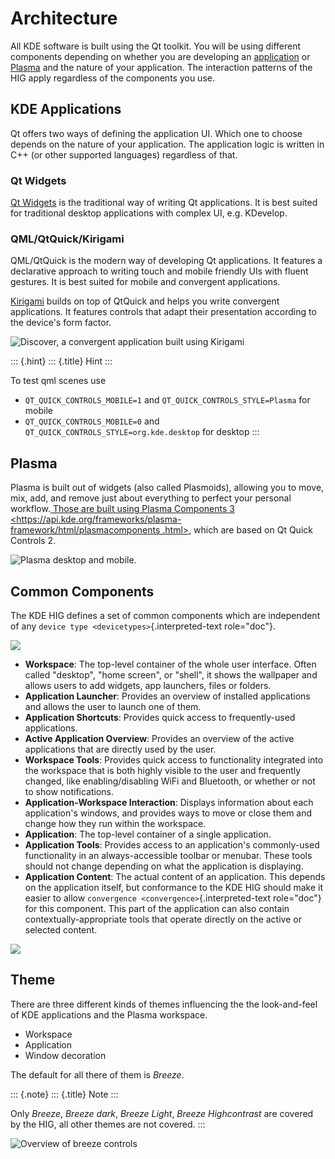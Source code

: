 Architecture
============

All KDE software is built using the Qt toolkit. You will be using
different components depending on whether you are developing an
[application](https://www.kde.org/applications/) or
[Plasma](https://www.kde.org/plasma-desktop.php) and the nature of your
application. The interaction patterns of the HIG apply regardless of the
components you use.

KDE Applications
----------------

Qt offers two ways of defining the application UI. Which one to choose
depends on the nature of your application. The application logic is
written in C++ (or other supported languages) regardless of that.

### Qt Widgets

[Qt Widgets](http://doc.qt.io/qt-5/qtwidgets-index.html) is the
traditional way of writing Qt applications. It is best suited for
traditional desktop applications with complex UI, e.g. KDevelop.

### QML/QtQuick/Kirigami

QML/QtQuick is the modern way of developing Qt applications. It features
a declarative approach to writing touch and mobile friendly UIs with
fluent gestures. It is best suited for mobile and convergent
applications.

[Kirigami](https://www.kde.org/products/kirigami/) builds on top of
QtQuick and helps you write convergent applications. It features
controls that adapt their presentation according to the device\'s form
factor.

![Discover, a convergent application built using
Kirigami](/img/kirigami.jpg)

::: {.hint}
::: {.title}
Hint
:::

To test qml scenes use

-   `QT_QUICK_CONTROLS_MOBILE=1` and `QT_QUICK_CONTROLS_STYLE=Plasma`
    for mobile
-   `QT_QUICK_CONTROLS_MOBILE=0` and
    `QT_QUICK_CONTROLS_STYLE=org.kde.desktop` for desktop
:::

Plasma
------

Plasma is built out of widgets (also called Plasmoids), allowing you to
move, mix, add, and remove just about everything to perfect your
personal workflow.[ Those are built using Plasma Components 3
\<https://api.kde.org/frameworks/plasma-framework/html/plasmacomponents
.html\>](), which are based on Qt Quick Controls 2.

![Plasma desktop and mobile.](/img/plasma-workspace.jpg)

Common Components
-----------------

The KDE HIG defines a set of common components which are independent of
any `device type <devicetypes>`{.interpreted-text role="doc"}.

![](/img/Desktop_UX.png)

-   **Workspace**: The top-level container of the whole user interface.
    Often called \"desktop\", \"home screen\", or \"shell\", it shows
    the wallpaper and allows users to add widgets, app launchers, files
    or folders.
-   **Application Launcher**: Provides an overview of installed
    applications and allows the user to launch one of them.
-   **Application Shortcuts**: Provides quick access to frequently-used
    applications.
-   **Active Application Overview**: Provides an overview of the active
    applications that are directly used by the user.
-   **Workspace Tools**: Provides quick access to functionality
    integrated into the workspace that is both highly visible to the
    user and frequently changed, like enabling/disabling WiFi and
    Bluetooth, or whether or not to show notifications.
-   **Application-Workspace Interaction**: Displays information about
    each application\'s windows, and provides ways to move or close them
    and change how they run within the workspace.
-   **Application**: The top-level container of a single application.
-   **Application Tools**: Provides access to an application\'s
    commonly-used functionality in an always-accessible toolbar or
    menubar. These tools should not change depending on what the
    application is displaying.
-   **Application Content**: The actual content of an application. This
    depends on the application itself, but conformance to the KDE HIG
    should make it easier to allow
    `convergence <convergence>`{.interpreted-text role="doc"} for this
    component. This part of the application can also contain
    contextually-appropriate tools that operate directly on the active
    or selected content.

![](/img/Mobile-UX.png)

Theme
-----

There are three different kinds of themes influencing the the
look-and-feel of KDE applications and the Plasma workspace.

-   Workspace
-   Application
-   Window decoration

The default for all there of them is *Breeze*.

::: {.note}
::: {.title}
Note
:::

Only *Breeze*, *Breeze dark*, *Breeze Light*, *Breeze Highcontrast* are
covered by the HIG, all other themes are not covered.
:::

![Overview of breeze controls](/img/breeze.jpeg)
